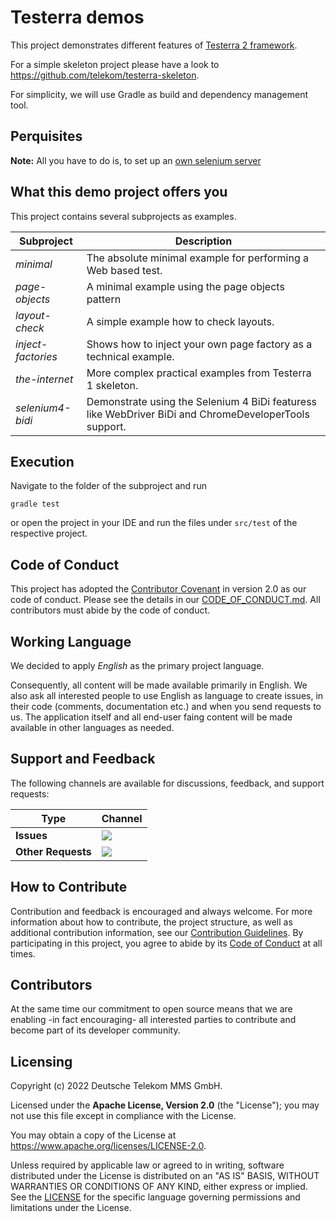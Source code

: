 # Testerra demos

This project demonstrates different features of [Testerra 2 framework]([https://github.com/telekom/testerra]).

For a simple skeleton project please have a look to https://github.com/telekom/testerra-skeleton.

For simplicity, we will use Gradle as build and dependency management tool. 

## Perquisites

**Note:** All you have to do is, to set up an [own selenium server](http://docs.testerra.io/testerra/2-latest/index.html#_setup_selenium)

## What this demo project offers you

This project contains several subprojects as examples.

| Subproject         | Description                                                                                           |
|--------------------|-------------------------------------------------------------------------------------------------------|
| *minimal*          | The absolute minimal example for performing a Web based test.                                         |
| *page-objects*     | A minimal example using the page objects pattern                                                      |
| *layout-check*     | A simple example how to check layouts.                                                                |
| *inject-factories* | Shows how to inject your own page factory as a technical example.                                     |
| *the-internet*     | More complex practical examples from Testerra 1 skeleton.                                             |
| *selenium4-bidi*   | Demonstrate using the Selenium 4 BiDi featuress like WebDriver BiDi and ChromeDeveloperTools support. | 

## Execution

Navigate to the folder of the subproject and run

````shell
gradle test
````
or open the project in your IDE and run the files under `src/test` of the respective project.

## Code of Conduct

This project has adopted the [Contributor Covenant](https://www.contributor-covenant.org/) in version 2.0 as our code of conduct. Please see the details in our [CODE_OF_CONDUCT.md](CODE_OF_CONDUCT.md). All contributors must abide by the code of conduct.

## Working Language

We decided to apply _English_ as the primary project language.

Consequently, all content will be made available primarily in English. We also ask all interested people to use English as language to create issues, in their code (comments, documentation etc.) and when you send requests to us. The application itself and all end-user faing content will be made available in other languages as needed.

## Support and Feedback
The following channels are available for discussions, feedback, and support requests:

| Type                     | Channel                                                |
| ------------------------ | ------------------------------------------------------ |
| **Issues**   | <a href="https://github.com/telekom/testerra-skeleton/issues/new/choose" title="Issues"><img src="https://img.shields.io/github/issues/telekom/testerra-skeleton?style=flat"></a> |
| **Other Requests**    | <a href="mailto:testerra@t-systems-mms.com" title="Email us"><img src="https://img.shields.io/badge/email-CWA%20team-green?logo=mail.ru&style=flat-square&logoColor=white"></a>   |

## How to Contribute

Contribution and feedback is encouraged and always welcome. For more information about how to contribute, the project structure, as well as additional contribution information, see our [Contribution Guidelines](./CONTRIBUTING.md). By participating in this project, you agree to abide by its [Code of Conduct](./CODE_OF_CONDUCT.md) at all times.

## Contributors

At the same time our commitment to open source means that we are enabling -in fact encouraging- all interested parties to contribute and become part of its developer community.

## Licensing

Copyright (c) 2022 Deutsche Telekom MMS GmbH.

Licensed under the **Apache License, Version 2.0** (the "License"); you may not use this file except in compliance with the License.

You may obtain a copy of the License at https://www.apache.org/licenses/LICENSE-2.0.

Unless required by applicable law or agreed to in writing, software distributed under the License is distributed on an "AS IS" BASIS, WITHOUT WARRANTIES OR CONDITIONS OF ANY KIND, either express or implied. See the [LICENSE](./LICENSE) for the specific language governing permissions and limitations under the License.
